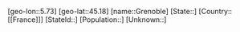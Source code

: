 ﻿---
location: [45.18,5.73]
mapzoom: [7,12] 
mapmarker: city 
type: City
tags:
- geo/City


SpocWebEntityId: 30570
isDeleted: false
confidential: public

---
[geo-lon::5.73]
[geo-lat::45.18]
[name::Grenoble]
[State::]
[Country::[[France]]]
[StateId::]
[Population::]
[Unknown::]

